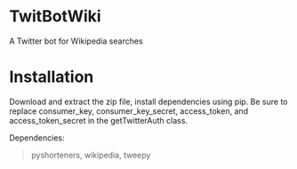 # TwitBotWiki
A Twitter bot for Wikipedia searches

# Installation

Download and extract the zip file, install dependencies using pip. Be sure to replace consumer_key, consumer_key_secret, access_token, and access_token_secret in the getTwitterAuth class.

Dependencies:
> pyshorteners, wikipedia, tweepy
